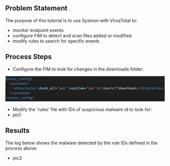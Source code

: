 ## Problem Statement

The purpose of this tutorial is to use Sysmon with VirusTotal to:
- monitor endpoint events
- configure FIM to detect and scan files added or modified
- modify rules to search for specific events

## Process Steps

- Configure the FIM to look for changes in the downloads folder:

![fim](..\assets\pic1a.PNG)

- Modify the 'rules' file with IDs of suspicious malware id to look for:
- pic1

## Results
The log below shows the malware detected by the rule IDs defined in the process above:
- pic2